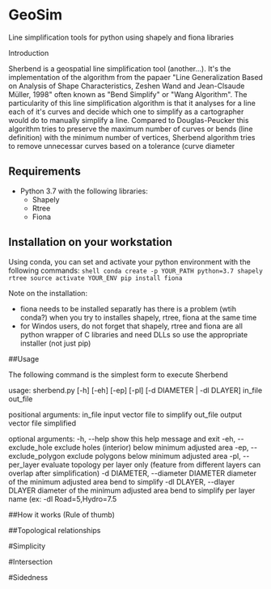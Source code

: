 # GeoSim
Line simplification tools for python using shapely and fiona libraries

Introduction

Sherbend is a geospatial line simplification tool (another...).  It's the implementation of the algorithm from the papaer "Line Generalization Based on Analysis of Shape Characteristics, Zeshen Wand and Jean-Clsaude Müller, 1998" often known as "Bend Simplify" or "Wang Algorithm".  The particularity of this line simplification algorithm is that it analyses for a line each of it's curves and decide which one to simplify as a cartographer would do to manually simplify a line.  Compared to Douglas-Peucker this algorithm tries to preserve the maximum number of curves or bends (line definition) with the minimum number of vertices, Sherbend algorithm tries to remove unnecessar curves based on a tolerance (curve diameter

## Requirements  
- Python 3.7 with the following libraries:
    - Shapely
    - Rtree
    - Fiona

## Installation on your workstation
Using conda, you can set and activate your python environment with the following commands: 
    ```shell
    conda create -p YOUR_PATH python=3.7 shapely rtree
    source activate YOUR_ENV
    pip install fiona
    ```
    
  Note on the installation:
  - fiona needs to be installed separatly has there is a problem (wtih conda?) when you try to installes shapely, rtree, fiona at the same time
  - for Windos users, do not forget that shapely, rtree and fiona are all python wrapper of C libraries and need DLLs so use the appropriate installer (not just pip)

##Usage

The following command is the simplest form to execute Sherbend

usage: sherbend.py [-h] [-eh] [-ep] [-pl] [-d DIAMETER | -dl DLAYER]
                   in_file out_file

positional arguments:
  in_file               input vector file to simplify
  out_file              output vector file simplified

optional arguments:
  -h, --help              show this help message and exit
  -eh, --exclude_hole     exclude holes (interior) below minimum adjusted area
  -ep, --exclude_polygon  exclude polygons below minimum adjusted area
  -pl, --per_layer        evaluate topology per layer only (feature from
                          different layers can overlap after simplification)
  -d DIAMETER, --diameter DIAMETER
                        diameter of the minimum adjusted area bend to simplify
  -dl DLAYER, --dlayer DLAYER
                        diameter of the minimum adjusted area bend to simplify
                        per layer name (ex: -dl Road=5,Hydro=7.5

##How it works (Rule of thumb)

##Topological relationships

#Simplicity

#Intersection

#Sidedness
